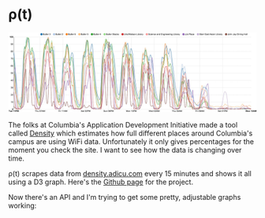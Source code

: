 # ρ(t) <a href="https://github.com/sballin/rho_t"><i class="fa fa-github"></i></a>

<center><a href="http://www.columbia.edu/~sbb2151/rho_t/"><img src="https://raw.githubusercontent.com/sballin/rho_t/master/finals.jpg"/></a></center>

The folks at Columbia's Application Development Initiative made a tool called [Density](https://density.adicu.com) which estimates how full different places around Columbia's campus are using WiFi data. Unfortunately it only gives percentages for the moment you check the site. I want to see how the data is changing over time.

ρ(t) scrapes data from [density.adicu.com](http://density.adicu.com/) every 15 minutes and shows it all using a D3 graph. Here's the [Github page](https://github.com/sballin/rho_t) for the project.

Now there's an API and I'm trying to get some pretty, adjustable graphs working:

<script src="Chart.js"></script>
<div style="width:100%">
    <div>
        <canvas id="canvas" height="200" width="600"></canvas>
    </div>
</div>
<script>
function getJSONP(url, success) {
    var ud = '_' + +new Date,
        script = document.createElement('script'),
        head = document.getElementsByTagName('head')[0] 
               || document.documentElement;
    window[ud] = function(data) {
        head.removeChild(script);
        success && success(data);
    };
    script.src = url.replace('callback=?', 'callback=' + ud);
    head.appendChild(script);
}

var dajson; 
getJSONP('http://density.adicu.com/day/2015-11-24/building/75?auth_token=RQ1Y4T3GVPP8QU0Q6LXXS5OY1CE9K8NY', function(data){
    console.log(data);
}); 
        var randomScalingFactor = function(){ return Math.round(Math.random()*100)};
        var lineChartData = {
            labels : ["January","February","March","April","May","June","July"],
            datasets : [
                {
                    label: "My First dataset",
                    fillColor : "rgba(220,220,220,0.2)",
                    strokeColor : "rgba(220,220,220,1)",
                    pointColor : "rgba(220,220,220,1)",
                    pointStrokeColor : "#fff",
                    pointHighlightFill : "#fff",
                    pointHighlightStroke : "rgba(220,220,220,1)",
                    data : [randomScalingFactor(),randomScalingFactor(),randomScalingFactor(),randomScalingFactor(),randomScalingFactor(),randomScalingFactor(),randomScalingFactor()]
                },
                {
                    label: "My Second dataset",
                    fillColor : "rgba(151,187,205,0.2)",
                    strokeColor : "rgba(151,187,205,1)",
                    pointColor : "rgba(151,187,205,1)",
                    pointStrokeColor : "#fff",
                    pointHighlightFill : "#fff",
                    pointHighlightStroke : "rgba(151,187,205,1)",
                    data : [randomScalingFactor(),randomScalingFactor(),randomScalingFactor(),randomScalingFactor(),randomScalingFactor(),randomScalingFactor(),randomScalingFactor()]
                }
            ]

        }

    window.onload = function(){
        var ctx = document.getElementById("canvas").getContext("2d");
        window.myLine = new Chart(ctx).Line(lineChartData, {
            responsive: true
        });
    }
    </script>
